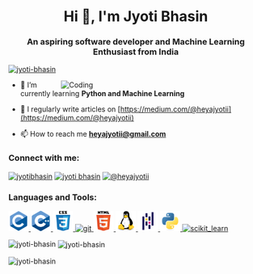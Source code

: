 <h1 align="center">Hi 👋, I'm Jyoti Bhasin</h1>
<h3 align="center">An aspiring software developer and Machine Learning Enthusiast from India</h3>

<p align="left"> <a href="https://github.com/ryo-ma/github-profile-trophy"><img src="https://github-profile-trophy.vercel.app/?username=jyoti-bhasin" alt="jyoti-bhasin" /></a> </p>

<img align="right" alt="Coding" width="400" src="https://images.app.goo.gl/3RHtnD5QGWB6ou696">

- 🌱 I’m currently learning **Python and Machine Learning**

- 📝 I regularly write articles on [https://medium.com/@heyajyotii](https://medium.com/@heyajyotii)

- 📫 How to reach me **heyajyotii@gmail.com**

<h3 align="left">Connect with me:</h3>
<p align="left">
<a href="https://dev.to/jyotibhasin" target="blank"><img align="center" src="https://raw.githubusercontent.com/rahuldkjain/github-profile-readme-generator/master/src/images/icons/Social/devto.svg" alt="jyotibhasin" height="30" width="40" /></a>
<a href="https://linkedin.com/in/jyoti bhasin" target="blank"><img align="center" src="https://raw.githubusercontent.com/rahuldkjain/github-profile-readme-generator/master/src/images/icons/Social/linked-in-alt.svg" alt="jyoti bhasin" height="30" width="40" /></a>
<a href="https://medium.com/@heyajyotii" target="blank"><img align="center" src="https://raw.githubusercontent.com/rahuldkjain/github-profile-readme-generator/master/src/images/icons/Social/medium.svg" alt="@heyajyotii" height="30" width="40" /></a>
</p>

<h3 align="left">Languages and Tools:</h3>
<p align="left"> <a href="https://www.cprogramming.com/" target="_blank" rel="noreferrer"> <img src="https://raw.githubusercontent.com/devicons/devicon/master/icons/c/c-original.svg" alt="c" width="40" height="40"/> </a> <a href="https://www.w3schools.com/cpp/" target="_blank" rel="noreferrer"> <img src="https://raw.githubusercontent.com/devicons/devicon/master/icons/cplusplus/cplusplus-original.svg" alt="cplusplus" width="40" height="40"/> </a> <a href="https://www.w3schools.com/css/" target="_blank" rel="noreferrer"> <img src="https://raw.githubusercontent.com/devicons/devicon/master/icons/css3/css3-original-wordmark.svg" alt="css3" width="40" height="40"/> </a> <a href="https://git-scm.com/" target="_blank" rel="noreferrer"> <img src="https://www.vectorlogo.zone/logos/git-scm/git-scm-icon.svg" alt="git" width="40" height="40"/> </a> <a href="https://www.w3.org/html/" target="_blank" rel="noreferrer"> <img src="https://raw.githubusercontent.com/devicons/devicon/master/icons/html5/html5-original-wordmark.svg" alt="html5" width="40" height="40"/> </a> <a href="https://www.linux.org/" target="_blank" rel="noreferrer"> <img src="https://raw.githubusercontent.com/devicons/devicon/master/icons/linux/linux-original.svg" alt="linux" width="40" height="40"/> </a> <a href="https://pandas.pydata.org/" target="_blank" rel="noreferrer"> <img src="https://raw.githubusercontent.com/devicons/devicon/2ae2a900d2f041da66e950e4d48052658d850630/icons/pandas/pandas-original.svg" alt="pandas" width="40" height="40"/> </a> <a href="https://www.python.org" target="_blank" rel="noreferrer"> <img src="https://raw.githubusercontent.com/devicons/devicon/master/icons/python/python-original.svg" alt="python" width="40" height="40"/> </a> <a href="https://scikit-learn.org/" target="_blank" rel="noreferrer"> <img src="https://upload.wikimedia.org/wikipedia/commons/0/05/Scikit_learn_logo_small.svg" alt="scikit_learn" width="40" height="40"/> </a> </p>

<p><img align="left" src="https://github-readme-stats.vercel.app/api/top-langs?username=jyoti-bhasin&show_icons=true&locale=en&layout=compact" alt="jyoti-bhasin" /></p>

<p>&nbsp;<img align="center" src="https://github-readme-stats.vercel.app/api?username=jyoti-bhasin&show_icons=true&locale=en" alt="jyoti-bhasin" /></p>

<p><img align="center" src="https://github-readme-streak-stats.herokuapp.com/?user=jyoti-bhasin&" alt="jyoti-bhasin" /></p>
